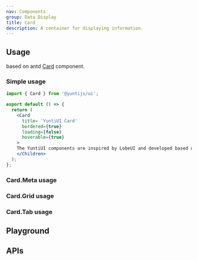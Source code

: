 ```yaml
---
nav: Components
group: Data Display
title: Card
description: A container for displaying information.
---
```


## Usage

based on antd [Card](https://ant.design/components/card-cn/) component.

### Simple usage

```jsx | pure
import { Card } from '@yuntijs/ui';

export default () => {
  return (
    <Card
      title= 'YuntiUI Card'
      bordered={true}
      loading={false}
      hoverable={true}
    >
    The YuntiUI components are inspired by LobeUI and developed based on Antd components, fully compatible with Antd components, and it is recommended to use antd-style as the default css-in-js styling solution.
    </Children>
  );
};
```

<code src="./demos/index.tsx" center></code>

### Card.Meta usage

<code src="./demos/Meta.tsx" center></code>

### Card.Grid usage

<code src="./demos/Grid.tsx" center></code>

### Card.Tab usage

<code src="./demos/Tab.tsx" center></code>

## Playground

<code src="./demos/Playground.tsx" nopadding></code>

## APIs

<API></API>
